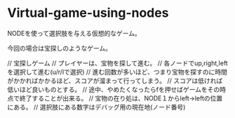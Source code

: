 # Virtual-game-using-nodes

NODEを使って選択肢を与える仮想的なゲーム。

今回の場合は宝探しのようなゲーム。

// 宝探しゲーム
// プレイヤーは、宝物を探して進む。
// 各ノードでup,right,leftを選択して進む(u/r/lで選択)
// 進む回数が多いほど、つまり宝物を探すのに時間がかかればかかるほど、スコアが溜まって行ってしまう。
// スコアは低ければ低いほど良いものとする。
// 途中、やめたくなったらfを押せばゲームをその時点で終了することが出来る。
// 宝物の在り処は、NODE１からleft->leftの位置にある。
// 選択肢にある数字はデバッグ用の現在地(ノード番号)
